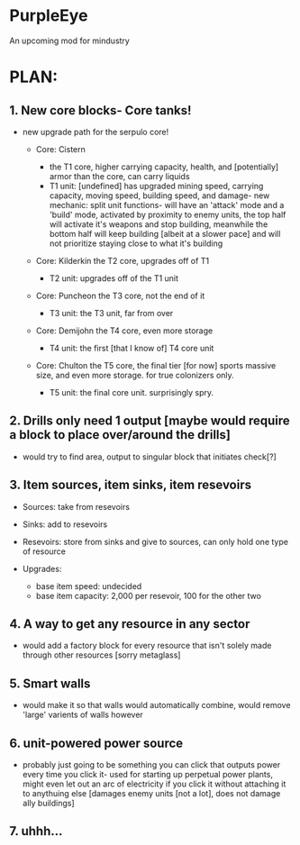 # PurpleEye
An upcoming mod for mindustry

# PLAN: 


## 1. New core blocks- Core tanks!
- new upgrade path for the serpulo core!
  - Core: Cistern
      - the T1 core, higher carrying capacity, health, and [potentially] armor than the core, can carry liquids
      - T1 unit: [undefined] has upgraded mining speed, carrying capacity, moving speed, building speed, and damage- new mechanic: split unit functions- will have an 'attack' mode and a 'build' mode, activated by proximity to enemy units, the top half will activate it's weapons and stop building, meanwhile the bottom half will keep building [albeit at a slower pace] and will not prioritize staying close to what it's building
        
  - Core: Kilderkin the T2 core, upgrades off of T1
    - T2 unit: upgrades off of the T1 unit
      
  - Core: Puncheon the T3 core, not the end of it
    - T3 unit: the T3 unit, far from over
    
  - Core: Demijohn the T4 core, even more storage
    - T4 unit: the first [that I know of] T4 core unit
      
  - Core: Chulton the T5 core, the final tier [for now] sports massive size, and even more storage. for true colonizers only.
    - T5 unit: the final core unit. surprisingly spry.

    
## 2. Drills only need 1 output [maybe would require a block to place over/around the drills]
- would try to find area, output to singular block that initiates check[?]

## 3. Item sources, item sinks, item resevoirs
- Sources: take from resevoirs
- Sinks: add to resevoirs
- Resevoirs: store from sinks and give to sources, can only hold one type of resource

- Upgrades:
  - base item speed: undecided
  - base item capacity: 2,000 per resevoir, 100 for the other two

## 4. A way to get any resource in any sector
- would add a factory block for every resource that isn't solely made through other resources [sorry metaglass]

## 5. Smart walls
- would make it so that walls would automatically combine, would remove 'large' varients of walls however

## 6. unit-powered power source
- probably just going to be something you can click that outputs power every time you click it- used for starting up perpetual power plants, might even let out an arc of electricity if you click it without attaching it to anythuing else [damages enemy units [not a lot], does not damage ally buildings]

## 7. uhhh...
